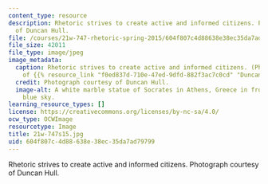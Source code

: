 ```yaml
---
content_type: resource
description: Rhetoric strives to create active and informed citizens. Photograph courtesy
  of Duncan Hull.
file: /courses/21w-747-rhetoric-spring-2015/604f807c4d88638e38ec35da7ad79799_21w-747s15.jpg
file_size: 42011
file_type: image/jpeg
image_metadata:
  caption: Rhetoric strives to create active and informed citizens. (Photograph courtesy
    of {{% resource_link "f0ed837d-710e-47ed-9dfd-882f3ac7c0cd" "Duncan Hull" %}}.)
  credit: Photograph courtesy of Duncan Hull.
  image-alt: A white marble statue of Socrates in Athens, Greece in front of a clear
    blue sky.
learning_resource_types: []
license: https://creativecommons.org/licenses/by-nc-sa/4.0/
ocw_type: OCWImage
resourcetype: Image
title: 21w-747s15.jpg
uid: 604f807c-4d88-638e-38ec-35da7ad79799
---
```

Rhetoric strives to create active and informed citizens. Photograph courtesy of Duncan Hull.